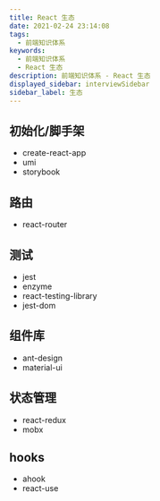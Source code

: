 ```yaml
---
title: React 生态
date: 2021-02-24 23:14:08
tags:
  - 前端知识体系
keywords:
  - 前端知识体系
  - React 生态
description: 前端知识体系 - React 生态
displayed_sidebar: interviewSidebar
sidebar_label: 生态
---
```


## 初始化/脚手架

- create-react-app
- umi
- storybook

## 路由

- react-router

## 测试

- jest
- enzyme
- react-testing-library
- jest-dom

## 组件库

- ant-design
- material-ui

## 状态管理

- react-redux
- mobx

## hooks

- ahook
- react-use
